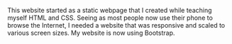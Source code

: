 This website started as a static webpage that I created while teaching myself HTML and CSS. 
Seeing as most people now use their phone to browse the Internet, I needed a website that was responsive and scaled to various screen sizes.
My website is now using Bootstrap.
